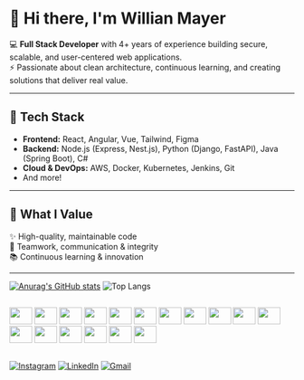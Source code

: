 # 👋 Hi there, I'm Willian Mayer

💻 **Full Stack Developer** with 4+ years of experience building secure, scalable, and user-centered web applications.  
⚡ Passionate about clean architecture, continuous learning, and creating solutions that deliver real value.

---

## 🚀 Tech Stack
- **Frontend:** React, Angular, Vue, Tailwind, Figma  
- **Backend:** Node.js (Express, Nest.js), Python (Django, FastAPI), Java (Spring Boot), C#  
- **Cloud & DevOps:** AWS, Docker, Kubernetes, Jenkins, Git  
- And more!
---

## 🌟 What I Value
✨ High-quality, maintainable code  
🤝 Teamwork, communication & integrity  
📚 Continuous learning & innovation  

---


[![Anurag's GitHub stats](https://github-readme-stats.vercel.app/api?username=willian-mayer)](https://github.com/willian-mayer/github-readme-stats)
![Top Langs](https://github-readme-stats.vercel.app/api/top-langs/?username=willian-mayer&layout=compact)

##


 <div>
<img src="https://cdn.jsdelivr.net/gh/devicons/devicon@latest/icons/angular/angular-original.svg" height="30" width="40"/>
<img src="https://cdn.jsdelivr.net/gh/devicons/devicon@latest/icons/react/react-original.svg" height="30" width="40"/>
<img src="https://cdn.jsdelivr.net/gh/devicons/devicon@latest/icons/vuejs/vuejs-original.svg" height="30" width="40" />
<img src="https://cdn.jsdelivr.net/gh/devicons/devicon@latest/icons/nodejs/nodejs-original-wordmark.svg" height="30" width="40"/>
<img src="https://cdn.jsdelivr.net/gh/devicons/devicon@latest/icons/nestjs/nestjs-original.svg" height="30" width="40"/>
<img src="https://cdn.jsdelivr.net/gh/devicons/devicon@latest/icons/python/python-original.svg" height="30" width="40"/>
<img src="https://cdn.jsdelivr.net/gh/devicons/devicon@latest/icons/fastapi/fastapi-original.svg" height="30" width="40"/>
<img src="https://cdn.jsdelivr.net/gh/devicons/devicon@latest/icons/django/django-plain.svg" height="30" width="40"/>
<img src="https://cdn.jsdelivr.net/gh/devicons/devicon@latest/icons/java/java-original.svg" height="30" width="40"/>
<img src="https://cdn.jsdelivr.net/gh/devicons/devicon@latest/icons/spring/spring-original-wordmark.svg" height="30" width="40"/>   
<img src="https://cdn.jsdelivr.net/gh/devicons/devicon@latest/icons/javascript/javascript-original.svg" height="30" width="40"/>
<img src="https://cdn.jsdelivr.net/gh/devicons/devicon@latest/icons/typescript/typescript-original.svg" height="30" width="40"/>
<img src="https://cdn.jsdelivr.net/gh/devicons/devicon@latest/icons/docker/docker-original.svg" height="30" width="40"/>
<img src="https://cdn.jsdelivr.net/gh/devicons/devicon@latest/icons/kubernetes/kubernetes-original.svg" height="30" width="40"/>
<img src="https://cdn.jsdelivr.net/gh/devicons/devicon@latest/icons/amazonwebservices/amazonwebservices-original-wordmark.svg" height="30" width="40"/>
<img src="https://cdn.jsdelivr.net/gh/devicons/devicon@latest/icons/azure/azure-original.svg" height="30" width="40"/>
<img src="https://cdn.jsdelivr.net/gh/devicons/devicon@latest/icons/googlecloud/googlecloud-original.svg" height="30" width="40"/>
 </div>  
 
##

[![Instagram](https://img.shields.io/badge/Instagram-%23E4405F.svg?style=for-the-badge&logo=Instagram&logoColor=white)](https://www.instagram.com/willian.mayer.p)
[![LinkedIn](https://img.shields.io/badge/linkedin-%230077B5.svg?style=for-the-badge&logo=linkedin&logoColor=white)](https://www.linkedin.com/in/willian-mayer-862245362)
[![Gmail](https://img.shields.io/badge/Gmail-D14836?style=for-the-badge&logo=gmail&logoColor=white)](mailto:willian.mayer.br@gmail.com)
